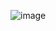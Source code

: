 

![image](https://github.com/salmaayad0/RealState/assets/117774174/4d41f7d2-a7e6-4d2e-8a03-489db494bcf4)

